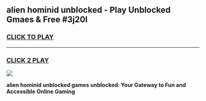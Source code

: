 
## alien hominid unblocked - Play Unblocked Gmaes & Free #3j20l
<h3>
<a href="https://news.freeplayer.one?title=alien_hominid_unblocked&ref=24F">CLICK TO PLAY</a></h3>
<hr>

<h3>
<a href="https://news.freeplayer.one?title=alien_hominid_unblocked&ref=24F">CLICK 2 PLAY</a>
  
</h3>

<a href="https://news.freeplayer.one?title=alien_hominid_unblocked&ref=24F/"><img src="https://clearcache.store/games.png"></a>


**alien hominid unblocked games unblocked: Your Gateway to Fun and Accessible Online Gaming**
